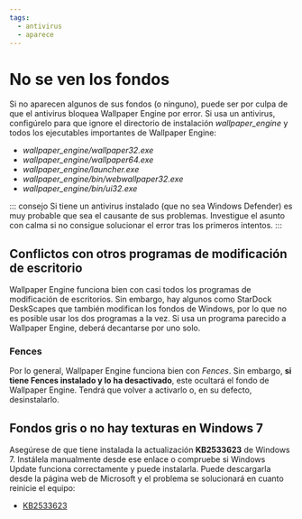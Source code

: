 ```yaml
---
tags:
  - antivirus
  - aparece
---
```


# No se ven los fondos

Si no aparecen algunos de sus fondos (o ninguno), puede ser por culpa de que el antivirus bloquea Wallpaper Engine por error. Si usa un antivirus, configúrelo para que ignore el directorio de instalación *wallpaper_engine* y todos los ejecutables importantes de Wallpaper Engine:

* *wallpaper_engine/wallpaper32.exe*
* *wallpaper_engine/wallpaper64.exe*
* *wallpaper_engine/launcher.exe*
* *wallpaper_engine/bin/webwallpaper32.exe*
* *wallpaper_engine/bin/ui32.exe*

::: consejo Si tiene un antivirus instalado (que no sea Windows Defender) es muy probable que sea el causante de sus problemas. Investigue el asunto con calma si no consigue solucionar el error tras los primeros intentos. :::

## Conflictos con otros programas de modificación de escritorio

Wallpaper Engine funciona bien con casi todos los programas de modificación de escritorios. Sin embargo, hay algunos como StarDock DeskScapes que también modifican los fondos de Windows, por lo que no es posible usar los dos programas a la vez. Si usa un programa parecido a Wallpaper Engine, deberá decantarse por uno solo.

### Fences

Por lo general, Wallpaper Engine funciona bien con *Fences*. Sin embargo, **si tiene Fences instalado y lo ha desactivado**, este ocultará el fondo de Wallpaper Engine. Tendrá que volver a activarlo o, en su defecto, desinstalarlo.

## Fondos gris o no hay texturas en Windows 7

Asegúrese de que tiene instalada la actualización **KB2533623** de Windows 7. Instálela manualmente desde ese enlace o compruebe si Windows Update funciona correctamente y puede instalarla. Puede descargarla desde la página web de Microsoft y el problema se solucionará en cuanto reinicie el equipo:

* [KB2533623](https://support.microsoft.com/es-es/help/2533623/microsoft-security-advisory-insecure-library-loading-could-allow-remot)